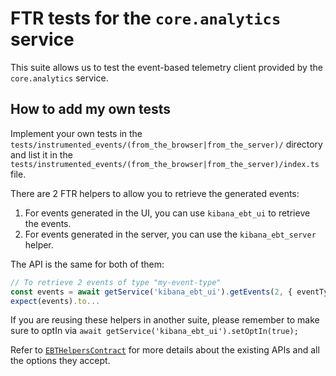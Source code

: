 # FTR tests for the `core.analytics` service

This suite allows us to test the event-based telemetry client provided by the `core.analytics` service.

## How to add my own tests

Implement your own tests in the `tests/instrumented_events/(from_the_browser|from_the_server)/` directory and list it in the `tests/instrumented_events/(from_the_browser|from_the_server)/index.ts` file.

There are 2 FTR helpers to allow you to retrieve the generated events:

1. For events generated in the UI, you can use `kibana_ebt_ui` to retrieve the events.
2. For events generated in the server, you can use the `kibana_ebt_server` helper.

The API is the same for both of them:
```typescript
// To retrieve 2 events of type "my-event-type"
const events = await getService('kibana_ebt_ui').getEvents(2, { eventTypes: ['my-event-type'] });
expect(events).to...
```

If you are reusing these helpers in another suite, please remember to make sure to optIn via `await getService('kibana_ebt_ui').setOptIn(true);`

Refer to [`EBTHelpersContract`](./plugins/analytics_ftr_helpers/common/types.ts#:~:text=EBTHelpersContract) for more details about the existing APIs and all the options they accept.